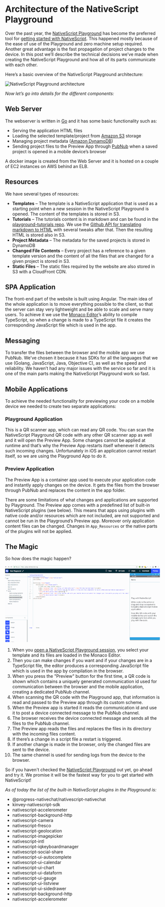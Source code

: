 # Architecture of the NativeScript Playground

Over the past year, the [NativeScript Playground](https://play.nativescript.org) has become the preferred tool for [getting started with NativeScript](https://www.nativescript.org/getting-started-with-nativescript). This happened mostly because of the ease of use of the Playground and zero machine setup required. Another great advantage is the fast propagation of project changes to the device. In this post we’ll describe the technical decisions we’ve made when creating the NativeScript Playground and how all of its parts communicate with each other.

Here’s a basic overview of the NativeScript Playground architecture:

![NativeScript Playground architecture](https://i.imgur.com/BjCBNYF.png)

*Now let’s go into details for the different components:*

## Web Server

The webserver is written in [Go](https://golang.org/) and it has some basic functionality such as:

- Serving the application HTML files 
- Loading the selected template/project from [Amazon S3](https://aws.amazon.com/s3/) storage
- Managing project metadata ([Amazon DynamoDB](https://aws.amazon.com/dynamodb/))
- Sending project files to the Preview App through [PubNub](https://www.pubnub.com/) when a saved project is opened in a mobile device’s browser 

A docker image is created from the Web Server and it is hosted on a couple of EC2 instances on AWS behind an ELB.

## Resources

We have several types of resources: 

- **Templates** – The template is a NativeScript application that is used as a starting point when a new session in the NativeScript Playground is opened. The content of the templates is stored in S3. 
- **Tutorials** – The tutorials content is in markdown and can be found in the [playground-tutorials repo](https://github.com/NativeScript/playground-tutorials). We use the [Github API for translating markdown to HTML](https://developer.github.com/v3/markdown/) with several tweaks after that. Then the resulting HTML is stored also in S3.
- **Project Metadata** – The metadata for the saved projects is stored in DynamoDB
- **Changed File Contents** – Every project has a reference to a given template version and the content of all the files that are changed for a given project is stored in S3.
- **Static Files** – The static files required by the website are also stored in S3 with a CloudFront CDN.

## SPA Application

The front-end part of the website is built using Angular. The main idea of the whole application is to move everything possible to the client, so that the server can stay very lightweight and be able to scale and serve many users. To achieve it we use the [Monaco Editor](https://microsoft.github.io/monaco-editor/)’s ability to compile TypeScript, so when a change is made to a TypeScript file it creates the corresponding JavaScript file which is used in the app.

## Messaging

To transfer the files between the browser and the mobile app we use PubNub. We've chosen it because it has SDKs for all the languages that we use (Golang, JavaScript, Java, Objective C), as well as the speed and reliability. We haven’t had any major issues with the service so far and it is one of the main parts making the NativeScript Playground work so fast.

## Mobile Applications

To achieve the needed functionality for previewing your code on a mobile device we needed to create two separate applications: 

### Playground Application

This is a QR scanner app, which can read any QR code. You can scan the NativeScript Playground QR code with any other QR scanner app as well and it will open the Preview App. Some changes cannot be applied at runtime and that’s why the Preview App restarts itself whenever it detects such incoming changes. Unfortunately in iOS an application cannot restart itself, so we are using the Playground App to do it.

### Preview Application 

The Preview App is a container app used to execute your application code and instantly apply changes on the device. It gets the files from the browser through PubNub and replaces the content in the app folder.

There are some limitations of what changes and applications are supported by Playground. The Preview app comes with a predefined list of built-in NativeScript plugins (see below). This means that apps using plugins with native code and/or resources which are not included, are not supported and cannot be run in the Playground’s Preview app. Moreover only application content files can be changed. Changes in `App_Resources` or the native parts of the plugins will not be applied.

## The Magic

So how does the magic happen?

![nativescript playground magic](playground.gif)

1. When you [open a NativeScript Playground session](https://play.nativescript.org), you select your template and its files are loaded in the Monaco Editor. 
2. Then you can make changes if you want and if your changes are in a TypeScript file, the editor produces a corresponding JavaScript file which is used in the app by compilation in the browser. 
3. When you press the "Preview" button for the first time, a QR code is shown which contains a uniquely generated communication id used for communication between the browser and the mobile application, creating a dedicated PubNub channel. 
4. When scanning the QR code with the Playground app, that information is read and passed to the Preview app through its custom scheme. 
5. When the Preview app is started it reads the communication id and use it to post a device connected message to the PubNub channel. 
6. The browser receives the device connected message and sends all the files to the PubNub channel. 
7. The Preview app reads the files and replaces the files in its directory with the incoming files content. 
8. If there’s a change in a script file a restart is triggered. 
9. If another change is made in the browser, only the changed files are sent to the device. 
10. The same channel is used for sending logs from the device to the browser. 

So if you haven't checked the [NativeScript Playground](https://play.nativescript.org) out yet, go ahead and try it. We promise it will be the fastest way for you to get started with NativeScript!

*As of today the list of the built-in NativeScript plugins in the Playground is:*

- @progress-nativechat/nativescript-nativechat
- kinvey-nativescript-sdk
- nativescript-accelerometer
- nativescript-background-http
- nativescript-camera
- nativescript-fresco
- nativescript-geolocation
- nativescript-imagepicker
- nativescript-intl
- nativescript-iqkeyboardmanager
- nativescript-social-share
- nativescript-ui-autocomplete
- nativescript-ui-calendar
- nativescript-ui-chart
- nativescript-ui-dataform
- nativescript-ui-gauge
- nativescript-ui-listview
- nativescript-ui-sidedrawer
- nativescript-background-http
- nativescript-accelerometer